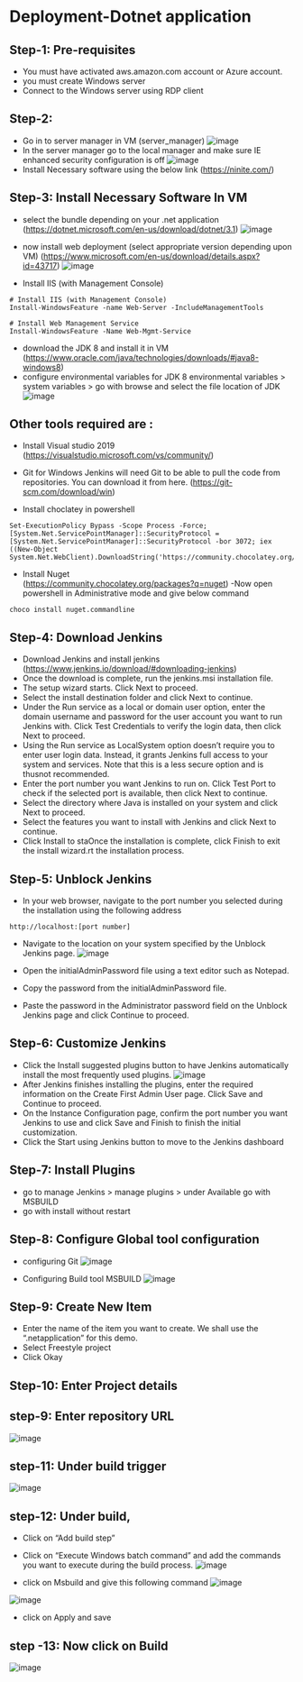 # Deployment-Dotnet application
## Step-1: Pre-requisites
- You must have activated aws.amazon.com account or Azure account.
- you must create Windows server 
- Connect to the Windows server using RDP client 
## Step-2: 
 - Go in to server manager in VM  (server_manager)
 ![image](https://github.com/cloudnloud/.Netapplication/blob/master/Deployment-Dotnetapplication-jenkins-images/server_manager.png)
 - In the server manager go to the local manager and make sure IE enhanced security configuration is off 
 ![image](https://github.com/cloudnloud/.Netapplication/blob/master/Deployment-Dotnetapplication-jenkins-images/IE_configuration.png)
- Install Necessary software using the below link 
(https://ninite.com/)
## Step-3: Install Necessary Software In VM
 -  select the bundle depending on your .net application
 (https://dotnet.microsoft.com/en-us/download/dotnet/3.1)
 ![image](https://github.com/cloudnloud/.Netapplication/blob/master/Deployment-Dotnetapplication-jenkins-images/Hostingbundles.png)
 
 - now install web deployment (select appropriate version depending upon VM)
 (https://www.microsoft.com/en-us/download/details.aspx?id=43717)
  ![image](https://github.com/cloudnloud/.Netapplication/blob/master/Deployment-Dotnetapplication-jenkins-images/webdeployment_64.png)
 -  Install IIS (with Management Console)
 
 ````
 # Install IIS (with Management Console)
Install-WindowsFeature -name Web-Server -IncludeManagementTools

# Install Web Management Service
Install-WindowsFeature -Name Web-Mgmt-Service
`````
 - download the JDK 8 and install it in VM
  (https://www.oracle.com/java/technologies/downloads/#java8-windows8)
 - configure environmental variables for JDK 8 
environmental variables > system variables > go with browse and select the file location of JDK
 ![image](https://github.com/cloudnloud/.Netapplication/blob/master/Deployment-Dotnetapplication-jenkins-images/Environmental_variables2.png)
 ## Other tools required are :
 - Install Visual studio 2019
 (https://visualstudio.microsoft.com/vs/community/)
 
- Git for Windows
Jenkins will need Git to be able to pull the code from repositories. You can download it from here.
 (https://git-scm.com/download/win)
- Install choclatey in powershell
```
Set-ExecutionPolicy Bypass -Scope Process -Force; [System.Net.ServicePointManager]::SecurityProtocol = [System.Net.ServicePointManager]::SecurityProtocol -bor 3072; iex ((New-Object System.Net.WebClient).DownloadString('https://community.chocolatey.org/install.ps1'))
```
- Install Nuget  
(https://community.chocolatey.org/packages?q=nuget)
-Now open powershell in Administrative mode and give below command 
```
choco install nuget.commandline
```


 ## Step-4: Download Jenkins 
- Download Jenkins and install jenkins
 (https://www.jenkins.io/download/#downloading-jenkins)
- Once the download is complete, run the jenkins.msi installation file.
- The setup wizard starts. Click Next to proceed.
-  Select the install destination folder and click Next to continue.
- Under the Run service as a local or domain user option, enter the domain username and password for the user account you want to run Jenkins with. Click Test Credentials to verify the login data, then click Next to proceed.
- Using the Run service as LocalSystem option doesn’t require you to enter user login data. Instead, it grants Jenkins full access to your system and services. Note that this is a less secure option and is thusnot recommended.
-  Enter the port number you want Jenkins to run on. Click Test Port to check if the selected port is available, then click Next to continue.
- Select the directory where Java is installed on your system and click Next to proceed.
-  Select the features you want to install with Jenkins and click Next to continue.
- Click Install to staOnce the installation is complete, click Finish to exit the install wizard.rt the installation process.

## Step-5: Unblock Jenkins
- In your web browser, navigate to the port number you selected during the installation using the following address
```
http://localhost:[port number]
```
- Navigate to the location on your system specified by the Unblock Jenkins page.
 ![image](https://github.com/cloudnloud/.Netapplication/blob/master/Deployment-Dotnetapplication-jenkins-images/Unlock_jenkins.png)

- Open the initialAdminPassword file using a text editor such as Notepad.
- Copy the password from the initialAdminPassword file.
- Paste the password in the Administrator password field on the Unblock Jenkins page and click Continue to proceed.
 
## Step-6: Customize Jenkins
- Click the Install suggested plugins button to have Jenkins automatically install the most frequently used plugins.
![image](https://github.com/cloudnloud/.Netapplication/blob/master/Deployment-Dotnetapplication-jenkins-images/Install_suggestPlugin.png)
-  After Jenkins finishes installing the plugins, enter the required information on the Create First Admin User page. Click Save and Continue to proceed.
- On the Instance Configuration page, confirm the port number you want Jenkins to use and click Save and Finish to finish the initial customization.
- Click the Start using Jenkins button to move to the Jenkins dashboard
## Step-7: Install Plugins
- go to manage Jenkins > manage plugins > under Available go with MSBUILD
- go with install without restart

## Step-8: Configure Global tool configuration
- configuring Git 
![image](https://github.com/cloudnloud/.Netapplication/blob/master/Deployment-Dotnetapplication-jenkins-images/git_configure.png)

- Configuring Build tool MSBUILD
![image](https://github.com/cloudnloud/.Netapplication/blob/master/Deployment-Dotnetapplication-jenkins-images/msbuild_configure.png)

## Step-9: Create New Item
- Enter the name of the item you want to create. We shall use the “.netapplication” for this demo.
- Select Freestyle project
- Click Okay
## Step-10:  Enter Project details
## step-9:  Enter repository URL
![image](https://github.com/cloudnloud/.Netapplication/blob/master/Deployment-Dotnetapplication-jenkins-images/git_scm.png)
## step-11:  Under build trigger 
![image](https://github.com/cloudnloud/.Netapplication/blob/master/Deployment-Dotnetapplication-jenkins-images/buildtrigger_image.png)
## step-12: Under build,
- Click on “Add build step”
- Click on “Execute Windows batch command” and add the commands you want to execute during the build process.
![image](https://github.com/cloudnloud/.Netapplication/blob/master/Deployment-Dotnetapplication-jenkins-images/nugget_image.png)

- click on Msbuild and give this following command 
![image](https://github.com/cloudnloud/.Netapplication/blob/master/Deployment-Dotnetapplication-jenkins-images/msbuild_file.png)


![image](https://github.com/cloudnloud/.Netapplication/blob/master/Deployment-Dotnetapplication-jenkins-images/executecommand.png)
- click on Apply and save
## step -13: Now click on Build 
![image](https://github.com/cloudnloud/.Netapplication/blob/master/Deployment-Dotnetapplication-jenkins-images/build_success.png)





     






